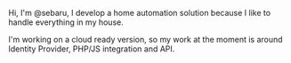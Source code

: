 Hi, I'm @sebaru, I develop a home automation solution because I like to handle everything in my house.

I'm working on a cloud ready version, so my work at the moment is around Identity Provider, PHP/JS integration and API.
